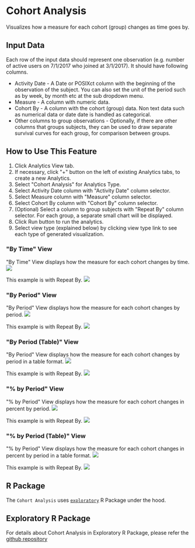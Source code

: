 # Cohort Analysis
Visualizes how a measure for each cohort (group) changes as time goes by. 

## Input Data
Each row of the input data should represent one observation (e.g. number of active users on 7/1/2017 who joined at 3/1/2017). It should have following columns.

* Activity Date - A Date or POSIXct column with the beginning of the observation of the subject. You can also set the unit of the period such as by week, by month etc at the sub dropdown menu. 
* Measure - A column with numeric data. 
* Cohort By - A column with the cohort (group) data. Non text data such as numerical data or date date is handled as categorical. 
* Other columns to group observations - Optionally, if there are other columns that groups subjects, they can be used to draw separate survival curves for each group, for comparison between groups.


## How to Use This Feature
1. Click Analytics View tab.
1. If necessary, click "+" button on the left of existing Analytics tabs, to create a new Analytics.
1. Select "Cohort Analysis" for Analytics Type.
1. Select Activity Date column with "Activity Date" column selector.
1. Select Measure column with "Measure" column selector.
1. Select Cohort By column with "Cohort By" column selector.
1. (Optional) Select a column to group subjects with "Repeat By" column selector. For each group, a separate small chart will be displayed.
1. Click Run button to run the analytics.
1. Select view type (explained below) by clicking view type link to see each type of generated visualization.


### "By Time" View
"By Time" View displays how the measure for each cohort changes by time.
![](images/cohort_bytime.png)

This example is with Repeat By.
![](images/cohort_bytime_gby.png)


### "By Period" View
"By Period" View displays how the measure for each cohort changes by period.
![](images/cohort_byperiod.png)

This example is with Repeat By.
![](images/cohort_byperiod_gby.png)


### "By Period (Table)" View
"By Period" View displays how the measure for each cohort changes by period in a table format.
![](images/cohort_byperiodtable.png)

This example is with Repeat By.
![](images/cohort_byperiodtable_gby.png)


### "% by Period" View
"% by Period" View displays how the measure for each cohort changes in percent by period.
![](images/cohort_pbyperiod.png)

This example is with Repeat By.
![](images/cohort_pbyperiod_gby.png)


### "% by Period (Table)" View
"% by Period" View displays how the measure for each cohort changes in percent by period in a table format.
![](images/cohort_pbyperiodtable.png)

This example is with Repeat By.
![](images/cohort_pbyperiodtable_gby.png)

## R Package

The `Cohort Analysis` uses [`exploratory`](https://github.com/exploratory-io/exploratory_func) R Package under the hood.

## Exploratory R Package

For details about Cohort Analysis in Exploratory R Package, please refer the [github repository](https://github.com/exploratory-io/exploratory_func/blob/master/R/do_retention_cohort.R)
